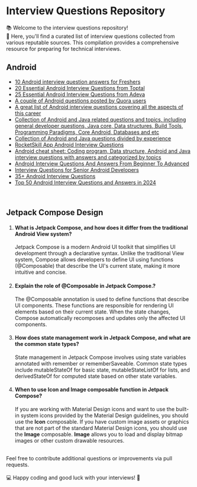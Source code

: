 
# Interview Questions Repository

📚 Welcome to the interview questions repository!<br>
🌟 Here, you'll find a curated list of interview questions collected from various reputable sources. This compilation provides a comprehensive resource for preparing for technical interviews.

## Android
<ul dir="auto">
<li><a href="http://www.careerride.com/android-interview-questions.aspx" rel="nofollow">10 Android interview question answers for Freshers</a></li>
<li><a href="http://www.toptal.com/android/interview-questions" rel="nofollow">20 Essential Android Interview Questions from Toptal</a></li>
<li><a href="https://adevait.com/android/interview-questions" rel="nofollow">25 Essential Android Interview Questions from Adeva</a></li>
<li><a href="https://www.quora.com/What-are-good-job-interview-questions-for-an-Android-developer" rel="nofollow">A couple of Android questions posted by Quora users</a></li>
<li><a href="http://www.tutorialspoint.com/android/android_interview_questions.htm" rel="nofollow">A great list of Android interview questions covering all the aspects of this career</a></li>
<li><a href="https://github.com/derekargueta/Android-Interview-Questions">Collection of Android and Java related questions and topics, including general developer questions, Java core, Data structures, Build Tools, Programming Paradigms, Core Android, Databases and etc</a></li>
<li><a href="https://medium.com/@neteinstein/not-another-android-interviews-article-the-questions-3dedafa30bec" rel="nofollow">Collection of Android and Java questions divided by experience</a></li>
<li><a href="https://github.com/mindash/android-structured-interview">RocketSkill App Android Interview Questions</a></li>
<li><a href="https://github.com/anitaa1990/Android-Cheat-sheet">Android cheat sheet: Coding program, Data structure, Android and Java interview questions with answers and categorized by topics</a></li>
<li><a href="https://www.andreasschrade.com/2017/02/23/android-interview-questions/" rel="nofollow">Android Interview Questions And Answers From Beginner To Advanced</a></li>
<li><a href="https://github.com/mohsenoid/Android-Interview-Questions">Interview Questions for Senior Android Developers</a></li>
<li><a href="https://www.interviewbit.com/android-interview-questions/" rel="nofollow">35+ Android Interview Questions</a></li>
<li><a href="https://www.edureka.co/blog/interview-questions/top-android-interview-questions-for-beginners/ rel="nofollow">Top 50 Android Interview Questions and Answers in 2024</a></li>
</ul>
<br>

## Jetpack Compose Design
<ol dir="auto">
<li>
<h4 tabindex="-1" dir="auto"><a class="anchor" aria-hidden="true" tabindex="-1"></a>What is Jetpack Compose, and how does it differ from the traditional Android View system?</h4>
<p dir="auto">Jetpack Compose is a modern Android UI toolkit that simplifies UI development through a declarative syntax. Unlike the traditional View system, Compose allows developers to define UI using functions (@Composable) that describe the UI's current state, making it more intuitive and concise.</p>
</li>
<li>
<h4 tabindex="-1" dir="auto"><a class="anchor" aria-hidden="true" tabindex="-1" ></a>Explain the role of @Composable in Jetpack Compose.?</h4>
<p dir="auto">The @Composable annotation is used to define functions that describe UI components. These functions are responsible for rendering UI elements based on their current state. When the state changes, Compose automatically recomposes and updates only the affected UI components.</p>
</li>
<li>
<h4 tabindex="-1" dir="auto"><a class="anchor" aria-hidden="true" tabindex="-1"></a>How does state management work in Jetpack Compose, and what are the common state types?</h4>
<p dir="auto">State management in Jetpack Compose involves using state variables annotated with remember or rememberSaveable. Common state types include mutableStateOf for basic state, mutableStateListOf for lists, and derivedStateOf for computed state based on other state variables.</p>
</li>
<li>
<h4 tabindex="-1" dir="auto"><a class="anchor" aria-hidden="true" tabindex="-1"></a>When to use Icon and Image composable function in Jetpack Compose?</h4>
<p dir="auto">If you are working with Material Design icons and want to use the built-in system icons provided by the Material Design guidelines, you should use the <b>Icon</b> composable. If you have custom image assets or graphics that are not part of the standard Material Design icons, you should use the <b>Image</b> composable. <b>Image</b> allows you to load and display bitmap images or other custom drawable resources.</p>
</li>
</ol>
<br>
Feel free to contribute additional questions or improvements via pull requests.<br><br>
💻 Happy coding and good luck with your interviews! 🚀
